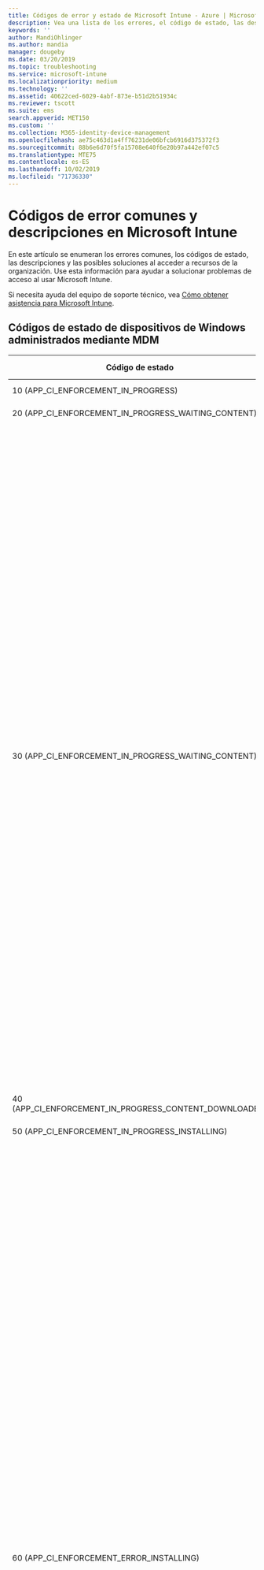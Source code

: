 ```yaml
---
title: Códigos de error y estado de Microsoft Intune - Azure | Microsoft Docs
description: Vea una lista de los errores, el código de estado, las descripciones y las soluciones cuando use dispositivos administrados mediante MDM, obtenga acceso a recursos de la empresa, errores en dispositivos iOS y errores de respuesta de OMA en Microsoft Intune.
keywords: ''
author: MandiOhlinger
ms.author: mandia
manager: dougeby
ms.date: 03/20/2019
ms.topic: troubleshooting
ms.service: microsoft-intune
ms.localizationpriority: medium
ms.technology: ''
ms.assetid: 40622ced-6029-4abf-873e-b51d2b51934c
ms.reviewer: tscott
ms.suite: ems
search.appverid: MET150
ms.custom: ''
ms.collection: M365-identity-device-management
ms.openlocfilehash: ae75c463d1a4ff76231de06bfcb6916d375372f3
ms.sourcegitcommit: 88b6e6d70f5fa15708e640f6e20b97a442ef07c5
ms.translationtype: MTE75
ms.contentlocale: es-ES
ms.lasthandoff: 10/02/2019
ms.locfileid: "71736330"
---
```

# <a name="common-error-codes-and-descriptions-in-microsoft-intune"></a>Códigos de error comunes y descripciones en Microsoft Intune

En este artículo se enumeran los errores comunes, los códigos de estado, las descripciones y las posibles soluciones al acceder a recursos de la organización. Use esta información para ayudar a solucionar problemas de acceso al usar Microsoft Intune.

Si necesita ayuda del equipo de soporte técnico, vea [Cómo obtener asistencia para Microsoft Intune](../get-support.md).

## <a name="status-codes-for-mdm-managed-windows-devices"></a>Códigos de estado de dispositivos de Windows administrados mediante MDM

|Código de estado|Mensaje de error|Qué hacer|
|---------------|-----------------|--------------|
|10 (APP_CI_ENFORCEMENT_IN_PROGRESS)|Instalación en curso||
|20 (APP_CI_ENFORCEMENT_IN_PROGRESS_WAITING_CONTENT)|Esperando contenido||
|30 (APP_CI_ENFORCEMENT_IN_PROGRESS_WAITING_CONTENT)|Recuperando contenido|Causa probable: el estado de trabajo 30 indica un error de descarga de aplicación de un usuario.<br /><br />Las causas probables pueden ser:<br /><br />El dispositivo había perdido la conectividad de Internet mientras la descarga estaba en curso.<br /><br />Puede haber expirado el certificado emitido para el dispositivo en el momento de la inscripción.<br /><br />Mitigación:<br /><br />Inicie la aplicación Aplicaciones de empresa desde el Panel de Control del dispositivo para confirmar que el certificado del dispositivo no ha expirado; en caso afirmativo, deberá volver a inscribirlo.<br /><br />Compruebe que el dispositivo está conectado a Internet y pruebe a solicitar la aplicación de nuevo.|
|40 (APP_CI_ENFORCEMENT_IN_PROGRESS_CONTENT_DOWNLOADED)|Descarga de contenido completa||
|50 (APP_CI_ENFORCEMENT_IN_PROGRESS_INSTALLING)|Instalación en curso||
|60 (APP_CI_ENFORCEMENT_ERROR_INSTALLING)|Error de instalación|Error en la instalación de la aplicación después de la descarga.<br /><br />El certificado de firma de código con el que se firmó la aplicación no está presente en el dispositivo.<br /><br />Una dependencia de marco de trabajo de la que depende la aplicación no se encuentra instalada en el dispositivo.<br /><br />Asegúrese de que el certificado de firma de código con el que se firmó la aplicación está presente en el dispositivo y confirme con el administrador que este certificado está destinado a todos los dispositivos de Windows RT inscritos de la empresa.<br /><br />Si el error de instalación se debe a la falta de una dependencia de marco de trabajo, el administrador tendrá que volver a publicar la aplicación y empaquetar el marco de trabajo junto con el paquete de aplicación.<br /><br />El paquete de aplicación descargado no es un paquete válido, puede estar dañado o no ser compatible con la versión del sistema operativo del dispositivo.|
|70 (APP_CI_ENFORCEMENT_SUCCEEDED)|Instalación correcta||
|80 (APP_CI_ENFORCEMENT_IN_PROGRESS)|Desinstalación en curso||
|90 (APP_CI_ENFORCEMENT_ERROR)|Se produjo un error de desinstalación||
|100 (APP_CI_ENFORCEMENT_SUCCEEDED)|Desinstalación correcta||
|110 (APP_CI_ENFORCEMENT_ERROR)|Error de coincidencia de hash de contenido||
|120 (APP_CI_ENFORCEMENT_ERROR)|SLK/instalación de prueba no habilitada||
|130 (APP_CI_ENFORCEMENT_ERROR)|Error de instalación de licencias MSADP||
|Ningún estado (APP_CI_ENFORCEMENT_UNKNOWN)|n/a|Se desconoce el estado actualmente.|

## <a name="company-resource-access-common-errors"></a>Acceso a recursos de la compañía (errores comunes)

|Código de estado|Código de error hexadecimal|Mensaje de error|
|---------------|--------------------------|-----------------|
|-2016281101|0x87D1FDF3|Solicitud de CRP de MDM no encontrada|
|-2016281102|0x87D1FDF2|No se encontró la URL de NDES.|
|-2016281103|0x87D1FDF1|Certificado CRP de MDM no encontrado|
|-2016281104|0x87D1FDF0|Certificado CI de MDM no encontrado|
|-2016281105|0x87D1FDEF|No se pudo evaluar la Regla|
|-2016281106|0x87D1FDEE|No aplicable porque perdió en la resolución de conflictos|
|-2016281107|0x87D1FDED|Origen de detección de configuración no admitido|
|-2016281108|0x87D1FDEC|La configuración a la que se hace referencia no se encontró en el elemento de configuración|
|-2016281109|0x87D1FDEB|Error de conversión de tipo de datos|
|-2016281110|0x87D1FDEA|Parámetro no válido para la configuración de CIM|
|-2016281111|0x87D1FDE9|No se aplica a este dispositivo|
|-2016281112|0x87D1FDE8|Error de corrección|
|-2016330905|0x87D13B67|El estado de la aplicación es desconocido|
|-2016330906|0x87D13B66|La aplicación está administrada pero el usuario la ha quitado|
|-2016330907|0x87D13B65|El dispositivo está canjeando el código de canje|
|-2016330908|0x87D13B64|Error al instalar la aplicación|
|-2016330909|0x87D13B63|El usuario rechazó la oferta para actualizar la aplicación|
|-2016330910|0x87D13B62|El usuario rechazó la oferta para instalar la aplicación|
|-2016330911|0x87D13B61|El usuario ha instalado la aplicación antes de que se llevar a cabo la instalación de la aplicación administrada|
|-2016330912|0x87D13B60|La aplicación está programada para la instalación pero necesita un código de canje para completar la transacción|
|-2016341109|0x87D1138B|El dispositivo iOS ha devuelto un error|
|-2016341110|0x87D1138A|El dispositivo iOS ha rechazado el comando debido a un formato incorrecto|
|-2016341111|0x87D11389|El dispositivo iOS ha devuelto un estado Inactivo inesperado|
|-2016341112|0x87D11388|El dispositivo iOS está ocupado actualmente|

## <a name="errors-returned-by-ios-devices"></a>Errores devueltos por dispositivos iOS

### <a name="company-portal-errors"></a>Errores de Portal de empresa

|Error de texto en Portal de empresa|Código de estado HTTP|Información de error adicional|
|---|---|---|
|__Error interno del servidor__ <br>Al parecer, no pudo comunicarse con nosotros debido a un error interno del servidor. Vuelva a intentarlo y, luego, póngase en contacto con el administrador de TI si el problema persiste.|Error 500|Es probable que este error se deba a un problema en el servicio Intune. El problema se debe solucionar en el lado del servicio Intune y probablemente no se debe a problemas en el lado cliente.|
|__Servicio no disponible temporalmente__ <br>Al parecer, no pudo comunicarse con nosotros porque nuestro servicio no está disponible temporalmente. Vuelva a intentarlo y, luego, póngase en contacto con el administrador de TI si el problema persiste.|Error 503|Es probable que este error se deba a un problema temporal del servicio Intune, como un mantenimiento del servicio. El problema se debe solucionar en el lado del servicio Intune y probablemente no se debe a problemas en el lado cliente.|
|__No se puede conectar con el servidor__ <br>Al parecer, no pudo comunicarse con nosotros. Vuelva a intentarlo y, luego, póngase en contacto con el administrador de TI si el problema persiste.|No está asociado con un código de estado HTTP|No se pudo establecer una conexión segura con el servidor, probablemente debido a un problema de SSL con los certificados que se usan. Este problema puede deberse a que las configuraciones del cliente no cumplen con los requisitos de Apple para App Transport Security (ATS).|
|__Se produjo un error__ <br>No se pudo cargar el cliente de Portal de empresa. Vuelva a intentarlo y, luego, póngase en contacto con el administrador de TI si el problema persiste.|Error 400|Cualquier error con un código de estado HTTP dentro del intervalo de los 400 que no tiene un mensaje de error más específico verá este error. Se trata de un error del lado cliente que se produce en la aplicación Portal de empresa para iOS.|
|__No se puede alcanzar el servidor__ <br>Al parecer, no pudo comunicarse con nosotros. Vuelva a intentarlo y, luego, póngase en contacto con el administrador de TI si el problema persiste.|Error 500|Cualquier error con un código de estado HTTP dentro del intervalo de los 500 que no tiene un mensaje de error más específico verá este error. Se trata de un error que se produce en el servicio Intune.|

### <a name="service-errors"></a>Errores de servicio

|Código de estado|Código de error hexadecimal|Mensaje de error|
|---------------|--------------------------|-----------------|
|-2016299111|0x87D1B799|Error interno|
|-2016299112|0x87D1B798|Error interno.|
|-2016300111|0x87D1B3B1|36001: (error interno)|
|-2016300112|0x87D1B3B0|36000: La red de telefonía móvil ya está configurada|
|-2016301110|0x87D1AFCA|35002: Varias fuentes en una única carga|
|-2016301111|0x87D1AFC9|35001: Error al instalar las fuentes|
|-2016301112|0x87D1AFC8|35000: Datos de fuente no válidos|
|-2016302109|0x87D1ABE3|34003: El nombre principal Kerberos no es válido|
|-2016302110|0x87D1ABE2|34002: Falta el nombre principal Kerberos|
|-2016302111|0x87D1ABE1|34001: Modelo de coincidencia de dirección URL no válido|
|-2016302112|0x87D1ABE0|34000: Modelo de coincidencia de identificador de la aplicación no válido|
|-2016304112|0x87D1A410|32000: Demasiadas aplicaciones|
|-2016305111|0x87D1A029|31001: No se puede aplicar la configuración|
|-2016305112|0x87D1A028|31000: No se puede aplicar la credencial|
|-2016306111|0x87D19C41|30001: Tiempo de espera agotado|
|-2016306112|0x87D19C40|30000: Error en la autentificación|
|-2016307109|0x87D1985B|29003: Datos de certificado incorrectos|
|-2016307110|0x87D1985A|29002:|
|-2016307111|0x87D19859|29001:|
|-2016307112|0x87D19858|29000: El dispositivo no está supervisado|
|-2016308110|0x87D19472|28002: No se puede establecer el papel tapiz|
|-2016308111|0x87D19471|28001: Imagen de papel tapiz incorrecta|
|-2016308112|0x87D19470|28000: Elemento desconocido|
|-2016310111|0x87D18CA1|26001: Cifrado de nivel de archivos no admitido|
|-2016310112|0x87D18CA0|26000: Cifrado de nivel de bloque no admitido|
|-2016311110|0x87D188BA|25002: No se puede quitar|
|-2016311111|0x87D188B9|25001: No se puede instalar|
|-2016311112|0x87D188B8|25000: Perfil incorrecto|
|-2016312109|0x87D184D3|24003: Perfil final incorrecto|
|-2016312110|0x87D184D2|24002: Carga de identidad incorrecta|
|-2016312111|0x87D184D1|24001: No se puede firmar el diccionario de atributos|
|-2016312112|0x87D184D0|24000: No se puede crear el diccionario de atributos|
|-2016313110|0x87D180EA|23002: Certificado de servidor no válido|
|-2016313111|0x87D180E9|23001: Respuesta del servidor incorrecta|
|-2016313112|0x87D180E8|23000: Identidad incorrecta|
|-2016314099|0x87D17D0D|22013: Respuesta de la operación PKI no válida|
|-2016314100|0x87D17D0C|22012: No se puede almacenar el certificado de CA|
|-2016314101|0x87D17D0B|22011: No se puede generar el CSR|
|-2016314102|0x87D17D0A|22010: No se puede almacenar la identidad temporal|
|-2016314103|0x87D17D09|22009: No se puede crear la identidad temporal|
|-2016314104|0x87D17D08|22008: No se puede crear la identidad|
|-2016314105|0x87D17D07|22007: Certificado firmado no válido|
|-2016314106|0x87D17D06|22006: CAP de CA insuficientes|
|-2016314107|0x87D17D05|22005: Error de red|
|-2016314108|0x87D17D04|22004: Configuración de certificado no admitida|
|-2016314109|0x87D17D03|22003: Respuesta de RA no válida|
|-2016314110|0x87D17D02|22002: Respuesta de CA no válida|
|-2016314111|0x87D17D01|22001: No se puede generar el par de claves|
|-2016314112|0x87D17D00|22000: Uso de clave no válido|
|-2016315105|0x87D1791F|21007: No se puede verificar la cuenta|
|-2016315106|0x87D1791E|21006: No se puede descifrar el certificado|
|-2016315107|0x87D1791D|21005: la cuenta no es única (el perfil de correo electrónico ya existe en el dispositivo)|
|-2016315108|0x87D1791C|21004: No se puede crear la cuenta|
|-2016315109|0x87D1791B|21003: Sin nombre de host|
|-2016315110|0x87D1791A|21002: No se puede cumplir con la directiva de cifrado del servidor|
|-2016315111|0x87D17919|21001: No se puede cumplir con la directiva del servidor|
|-2016315112|0x87D17918|21000: No se puede obtener la directiva del servidor|
|-2016316110|0x87D17532|20002: La cuenta no es única|
|-2016316111|0x87D17531|20001: Sin nombre de host|
|-2016316112|0x87D17530|20000: No se puede crear la cuenta|
|-2016317110|0x87D1714A|19002: La cuenta no es única|
|-2016317111|0x87D17149|19001: Sin nombre de host|
|-2016317112|0x87D17148|19000: No se puede crear la cuenta|
|-2016318110|0x87D16D62|18002: Credenciales no válidas|
|-2016318111|0x87D16D61|18001: El host es inalcanzable|
|-2016318112|0x87D16D60|18000: Error desconocido|
|-2016319110|0x87D1697A|17002: La cuenta no es única|
|-2016319111|0x87D16979|17001: Sin nombre de host|
|-2016319112|0x87D16978|17000: No se puede crear la cuenta|
|-2016320110|0x87D16592|16002: La cuenta no es única|
|-2016320111|0x87D16591|16001: Sin nombre de host|
|-2016320112|0x87D16590|16000: No se puede crear la suscripción|
|-2016321109|0x87D161AB|15003: Certificado no válido|
|-2016321110|0x87D161AA|15002: No se puede bloquear la configuración de red|
|-2016321111|0x87D161A9|15001: No se puede quitar la VPN|
|-2016321112|0x87D161A8|15000: No se puede instalar la VPN|
|-2016322110|0x87D15DC2|14002: La configuración de la nube ya existe|
|-2016322111|0x87D15DC1|14001: Dispositivo bloqueado|
|-2016322112|0x87D15DC0|14000: Campo no válido|
|-2016323107|0x87D159DD|13005: No se puede configurar el proxy|
|-2016323108|0x87D159DC|13004: No se puede configurar EAP|
|-2016323109|0x87D159DB|13003: No se puede crear la configuración de Wi-Fi|
|-2016323110|0x87D159DA|13002: Se necesita una contraseña|
|-2016323111|0x87D159D9|13001: Se necesita un nombre de usuario|
|-2016323112|0x87D159D8|13000: No se puede instalar|
|-2016324070|0x87D1561A|12042: Código de config. regional desconocido|
|-2016324071|0x87D15619|12041: Código de idioma desconocido|
|-2016324072|0x87D15618|12040: Se necesita iniciar sesión en iTunes Store|
|-2016324073|0x87D15617|12039: (sin usar)|
|-2016324074|0x87D15616|12038: Aplicación no administrada|
|-2016324075|0x87D15615|12037: Código de canje no válido|
|-2016324076|0x87D15614|12036: No se puede quitar la aplicación en el estado actual|
|-2016324077|0x87D15613|12035: No se puede comprar la aplicación|
|-2016324078|0x87D15612|12034: La dirección URL no es HTTPS|
|-2016324079|0x87D15611|12033: Manifiesto no válido|
|-2016324080|0x87D15610|12032: Demasiadas aplicaciones en el manifiesto|
|-2016324081|0x87D1560F|12031: Instalación de la aplicación deshabilitada|
|-2016324082|0x87D1560E|12030: Dirección URL no válida|
|-2016324083|0x87D1560D|12029: Aplicación no administrada|
|-2016324084|0x87D1560C|12028: Sin esperar al canje|
|-2016324085|0x87D1560B|12027: No es una aplicación|
|-2016324086|0x87D1560A|12026: La aplicación ya está en cola|
|-2016324087|0x87D15609|12025: La aplicación ya está instalada|
|-2016324088|0x87D15608|12024: No se puedo validar el manifiesto de la aplicación|
|-2016324089|0x87D15607|12023: No se pudo validar el Id. de la aplicación|
|-2016324090|0x87D15606|12022: Tema no válido|
|-2016324091|0x87D15605|12021: Tipo de solicitud no válida|
|-2016324092|0x87D15604|12020: Sin autorización del servidor|
|-2016324093|0x87D15603|12019: No se puede copiar el secreto de Escrow|
|-2016324094|0x87D15602|12018: No se pueden copiar los datos del contenedor de claves de Escrow|
|-2016324095|0x87D15601|12017: No se puede crear el contenedor de claves de Escrow|
|-2016324096|0x87D15600|12016: Falta la identidad|
|-2016324097|0x87D155FF|12015: No se puede obtener el token de inserción|
|-2016324098|0x87D155FE|12014: El perfil de aprovisionamiento no está administrado|
|-2016324099|0x87D155FD|12013: El perfil no está administrado|
|-2016324100|0x87D155FC|12012: Error de coincidencia del reemplazo de MDM|
|-2016324101|0x87D155FB|12011: Configuración de MDM no válida|
|-2016324102|0x87D155FA|12010: Error de incoherencia interna|
|-2016324103|0x87D155F9|12009: Perfil de reemplazo no válido|
|-2016324104|0x87D155F8|12008: solicitud con formato incorrecto|
|-2016324105|0x87D155F7|12007: No autorizado|
|-2016324106|0x87D155F6|12006: Redireccionamiento rechazado|
|-2016324107|0x87D155F5|12005: No se puede encontrar el certificado|
|-2016324108|0x87D155F4|12004: Certificado de inserción no válido|
|-2016324109|0x87D155F3|12003: Respuesta de desafío no válida|
|-2016324110|0x87D155F2|12002: No se puede proteger|
|-2016324111|0x87D155F1|12001: Varias instancias MDM|
|-2016324112|0x87D155F0|12000: Derechos de acceso no válidos|
|-2016325111|0x87D15209|11001: El APN personalizado ya está instalado|
|-2016325112|0x87D15208|11000: No se puede instalar el APN|
|-2016326111|0x87D14E21|10001: Firmante no válido|
|-2016326112|0x87D14E20|10000: No se pueden instalar los valores predeterminados|
|-2016327106|0x87D14A3E|9006: El certificado no es una identidad|
|-2016327107|0x87D14A3D|9005: El certificado tiene un formato incorrecto|
|-2016327108|0x87D14A3C|9004: No se puede almacenar el certificado raíz|
|-2016327109|0x87D14A3B|9003: No se pueden almacenar los datos WAPI|
|-2016327110|0x87D14A3A|9002: No se puede almacenar el certificado|
|-2016327111|0x87D14A39|9001: Hay demasiados certificados en una carga|
|-2016327112|0x87D14A38|9000: Contraseña no válida|
|-2016328112|0x87D14650|8000: No se puede instalar la imagen de web|
|-2016329105|0x87D1426F|7007: La cuenta SMTP no está configurada correctamente|
|-2016329106|0x87D1426E|7006: La cuenta POP no está configurada correctamente|
|-2016329107|0x87D1426D|7005: La cuenta IMAP no está configurada correctamente|
|-2016329108|0x87D1426C|7004: El certificado SMIME es incorrecto|
|-2016329109|0x87D1426B|7003: Falta el certificado SMIME|
|-2016329110|0x87D1426A|7002: Ocurrió un error desconocido durante la validación|
|-2016329111|0x87D14269|7001: Credenciales no válidas|
|-2016329112|0x87D14268|7000: El host es inalcanzable|
|-2016330110|0x87D13E82|6002: No se puede crear la consulta|
|-2016330111|0x87D13E81|6001: Cadena vacía|
|-2016330112|0x87D13E80|6000: Error del sistema en la cadena de claves|
|-2016331097|0x87D13AA7|5015: No se puede establecer el período de gracia|
|-2016331098|0x87D13AA6|5014: No se puede establecer código de acceso|
|-2016331099|0x87D13AA5|5013: No se puede borrar el código de acceso|
|-2016331100|0x87D13AA4|5012: (sin usar)|
|-2016331101||5011: Código de acceso incorrecto|
|-2016331102||5010: Dispositivo bloqueado|
|-2016331103|0x87D13AA4|5009: (sin usar)|
|-2016331104|0x87D13AA0|5008: El código de acceso es demasiado reciente|
|-2016331105|0x87D13A9F|5007: Código de acceso expirado|
|-2016331106|0x87D13AA3|5006: El código de acceso necesita caracteres alfabéticos|
|-2016331107|0x87D13A9D|5005: El código de acceso necesita un número|
|-2016331108|0x87D13A9C|5004: El código de acceso tiene caracteres ascendentes y descendentes|
|-2016331109|0x87D13A9B|5003: El código de acceso tiene caracteres repetidos|
|-2016331110|0x87D13A9A|5002: Muy pocos caracteres complejos|
|-2016331111|0x87D13A99|5001: Muy pocos caracteres únicos|
|-2016331112|0x87D13A98|5000: El código de acceso es demasiado corto|
|-2016332093|0x87D136C3|4019: Varias cargas de bloqueo de aplicaciones|
|-2016332094|0x87D136C2|4018: Varias cargas APN o de red de telefonía móvil|
|-2016332095|0x87D136C1|4017: Varias cargas de proxy HTTP global|
|-2016332096|0x87D136C0|4016: (Error interno)|
|-2016332097|0x87D136BF|4015: El perfil de sustitución no contiene una carga MDM|
|-2016332098|0x87D136BE|4014: No hay ninguna identidad de dispositivo disponible|
|-2016332099|0x87D136BD|4013: Error al actualizar|
|-2016332100|0x87D136BC|4012: El perfil no se puede actualizar|
|-2016332101|0x87D136BB|4011: El perfil final no es un perfil de configuración|
|-2016332102|0x87D136BA|4010: El perfil actualizado no tiene el mismo identificador|
|-2016332103|0x87D136B9|4009: Dispositivo bloqueado|
|-2016332104|0x87D136B8|4008: Certificados no coincidentes|
|-2016332105|0x87D136B7|4007: Formato de archivo no reconocido|
|-2016332106|0x87D136B6|4006: La fecha de eliminación del perfil está en el pasado|
|-2016332107|0x87D136B5|4005: El código de acceso no es compatible|
|-2016332108|0x87D136B4|4004: El usuario canceló la instalación|
|-2016332109|0x87D136B3|4003: El perfil no está en cola para la instalación|
|-2016332110|0x87D136B2|4002: UUID duplicado|
|-2016332111|0x87D136B1|4001: Error al instalar|
|-2016332112|0x87D136B0|4000: No se puede analizar el perfil|
|-2016333111|0x87D132C9|3001: El sensor de comparación de valor no es coherente (error interno)|
|-2016333112|0x87D132C8|3000: El sensor de restricción no es coherente (error interno)|
|-2016334108|0x87D12EE4|2004: Valor de campo no admitido|
|-2016334109|0x87D12EE3|2003: Tipo de datos incorrectos en el campo|
|-2016334110|0x87D12EE2|2002: Falta el campo obligatorio|
|-2016334111|0x87D12EE1|2001: Versión de carga no admitida|
|-2016334112|0x87D12EE0|2000: Carga con formato incorrecto|
|-2016335102|0x87D12B02|1010: Valor de campo no admitido|
|-2016335103|0x87D12B01|1009: Error en la instalación del perfil|
|-2016335104|0x87D12B00|1008: Los identificadores de carga no son únicos|
|-2016335105|0x87D12AFF|1007: Los UUID no son únicos|
|-2016335106|0x87D12AFE|1006: No se puede descifrar|
|-2016335107|0x87D12AFD|1005: Perfil vacío|
|-2016335108|0x87D12AFC|1004: Firma incorrecta|
|-2016335109|0x87D12AFB|1003: Tipo de datos incorrectos en el campo|
|-2016335110|0x87D12AFA|1002: Falta el campo obligatorio|
|-2016335111|0x87D12AF9|1001: Versión de perfil no admitido|
|-2016335112|0x87D12AF8|1000: Perfil con formato incorrecto|

## <a name="oma-response-codes"></a>Códigos de respuesta OMA

|Código de estado|Código de error hexadecimal|Mensaje de error|
|---------------|--------------------------|-----------------|
|-2016344008|0x87D10838|(1404): se ha denegado el acceso al certificado|
|-2016344009|0x87D10837|(1403): no se encuentra el certificado|
|-2016344010|0x87D10836|DCMO(1402): error de la operación|
|-2016344011|0x87D10835|DCMO(1401): el usuario eligió no aceptar la operación cuando se le solicitó|
|-2016344012|0x87D10834|DCMO(1400): error de cliente|
|-2016344108|0x87D107D4|DCMO(1204): la funcionalidad del dispositivo está deshabilitada y el usuario puede volver a habilitarla|
|-2016344109|0x87D107D3|DCMO(1203): la funcionalidad del dispositivo está deshabilitada y el usuario no puede volver a habilitarla|
|-2016344110|0x87D107D2|DCMO(1202): la operación de habilitación finalizó correctamente pero la funcionalidad del dispositivo está desconectada|
|-2016344111|0xF3FB4D95|DCMO(1201): la operación de habilitación finalizó correctamente y la funcionalidad del dispositivo está asociada|
|-2016344112|0x87D107D0|DCMO(1200): la operación finalizó correctamente|
|-2016345595|0x87D10205|Syncml(517): la respuesta a un comando atómico fue demasiado grande para un único mensaje.|
|-2016345596|0x87D10204|Syncml(516): el comando estaba dentro de un elemento atómico y se produjo un error del mismo. El comando no se revirtió correctamente.|
|-2016345598|0x87D10202|Syncml(514): el comando SyncML no se completó correctamente porque la operación se canceló antes de procesar el comando.|
|-2016345599|0x87D10201|Syncml(513): el destinatario no admite o rechaza la versión especificada del protocolo de sincronización de SyncML que se usa en el mensaje de solicitud de SyncML.|
|-2016345600|0x87D10200|Syncml(512): error de aplicación durante la sesión de sincronización.|
|-2016345601|0x87D101FF|Syncml(511): error grave en el servidor al procesar la solicitud.|
|-2016345602|0x87D101FE|Syncml(510): error al procesar la solicitud. El error está relacionado con un error en el almacén de datos del destinatario.|
|-2016345603|0x87D101FD|Syncml(509): reservado para uso en el futuro.|
|-2016345604|0x87D101FC|Syncml(508): se produjo un error que necesita una actualización del estado de sincronización actual del cliente con el servidor.|
|-2016345605|0x87D101FB|Syncml(507): el error hizo que todos los comandos de SyncML en un tipo de elemento atómico finalizaran incorrectamente.|
|-2016345606|0x87D101FA|Syncml(506): error de aplicación al procesar la solicitud.|
|-2016345607|0x87D101F9|Syncml(505): el destinatario no admite o rechaza admitir la versión especificada del DTD de SyncML que se usa en el mensaje de solicitud de SyncML.|
|-2016345608|=0x87D101F8|Syncml(504): el destinatario, mientras actuaba como puerta de enlace o proxy, no recibió una respuesta puntual del destinatario ascendente especificado por el URI (por ejemplo, HTTP, FTP o LDAP) u otro destinatario auxiliar (por ejemplo, DNS) al que necesitaba obtener acceso para satisfacer la solicitud.|
|-2016345609|0x87D101F7|Syncml(503): el destinatario no puede controlar la solicitud porque está temporalmente sobrecargado o se está realizando el mantenimiento del mismo.|
|-2016345610|0x87D101F6|Syncml(502): el destinatario, mientras actuaba como puerta de enlace o proxy, recibió una respuesta no válida del destinatario ascendente al que obtuvo acceso para satisfacer la solicitud.|
|-2016345611|0x87D101F5|Syncml(501): el destinatario no admite el comando requerido para satisfacer la solicitud.|
|-2016345612|0x87D101F4|Syncml(500): el destinatario detectó una condición inesperada que le impidió satisfacer la solicitud|
|-2016345684|0x87D101AC|Syncml(428): no se pudo mover|
|-2016345685|0x87D101AB|Syncml(427): el elemento primario no se puede eliminar porque contiene elementos secundarios.|
|-2016345686|0x87D101AA|Syncml:(426) elemento parcial no aceptado.|
|-2016345687|0x87D101A9|Syncml(425): error del comando solicitado porque el remitente no tiene permisos de control de acceso (ACL) adecuados en el destinatario.|
|-2016345688|0x87D101A8|Syncml(424): el objeto fragmentado se recibió, pero el tamaño del objeto recibido no coincidió con el tamaño declarado en el primer fragmento.|
|-2016345689|0x87D101A7|Syncml(423): error del comando solicitado porque el elemento que se eliminó temporalmente se había eliminado permanentemente previamente en el servidor.|
|-2016345690|0x87D101A6|Syncml(422): error en el servidor del comando solicitado porque el formato de script CGI en LocURI era incorrecto.|
|-2016345691|0x87D101A5|Syncml(421): error en el servidor del comando solicitado porque la gramática de búsqueda especificada era desconocida.|
|-2016345692|0x87D101A4|Syncml(420): el destinatario no dispone de más espacio de almacenamiento para los datos de sincronización restantes.|
|-2016345693|0x87D101A3|Syncml(419): la solicitud de cliente creó un conflicto que se resolvió al imponerse el comando del servidor.|
|-2016345694|0x87D101A2|Syncml(418): error del comando Put o Add porque el destino ya existe.|
|-2016345695|0x87D101A1|Syncml(417): error de solicitud. El originador debe reintentar la solicitud más tarde.|
|-2016345696|0x87D101A0|Syncml(416): error de la solicitud porque el tamaño de bytes especificado en la solicitud es demasiado grande.|
|-2016345697|0x87D1019F|Syncml(415): tipo o formato de soporte no admitido.|
|-2016345698|0x87D1019E|Syncml(414): error del comando solicitado porque la longitud del URI de destino es mayor que la que el destinatario puede o desea procesar.|
|-2016345699|0x87D1019D|Syncml(413): el destinatario rechaza realizar el comando solicitado porque el tamaño del elemento solicitado es mayor que el que el destinatario puede o desea procesar.|
|-2016345700|0x87D1019C|Syncml(412): error del comando solicitado en el destinatario porque estaba incompleto o su formato era incorrecto.|
|-2016345701|0x87D1019B|Syncml(411): información de longitud o tamaño de bytes en el tipo de elemento Meta debe acompañar al comando solicitado.|
|-2016345702|0x87D1019A|Syncml(410): el destino solicitado ya no está en el destinatario y no se conoce ningún URI de reenvío.|
|-2016345703|0x87D10199|Syncml(409): error de solicitud porque se produjo un conflicto de actualizaciones entre las versiones de datos de cliente y servidor.|
|-2016345704|0x87D10198|Syncml(408): no se recibió un mensaje previsto en el periodo de tiempo necesario.|
|-2016345705|0x87D10197|Syncml(407): error del comando solicitado debido a que el originador debe proporcionar la autenticación correcta.|
|-2016345706|0x87D10196|Syncml(406): error del comando solicitado porque una característica opcional en la solicitud no se admite.|
|-2016345707|0x87D10195|Syncml(405): el comando solicitado no se admite en el destino.|
|-2016345708|0x87D10194|Syncml(404): el destino solicitado no se encontró.|
|-2016345709|0x87D10193|Syncml(403): error del comando solicitado, pero el destinatario entendió el comando solicitado.|
|-2016345710|0x87D10192|Syncml(402): error del comando solicitado porque es preciso realizar el pago correspondiente.|
|-2016345711|0x87D10191|Syncml(401): error del comando solicitado porque el solicitante debe proporcionar la autenticación correcta.|
|-2016345712|0x87D10190|Syncml(400): el comando solicitado no se pudo realizar porque el formato de la sintaxis del comando es incorrecto.|
|-2016345807|0x87D10131|Syncml(305): se debe obtener acceso al destino solicitado mediante el proxy de URI especificado.|
|-2016345808|0x87D10130|Syncml(304): el comando SyncML solicitado no se ejecutó en el destino.|
|-2016345809|0x87D1012F|Syncml(303): el destino solicitado se puede encontrar en otro URI.|
|-2016345810|0x87D1012E|Syncml(302): el destino solicitado se ha movido temporalmente a otro URI.|
|-2016345811|0x87D1012D|Syncml(301): el destino solicitado tiene un nuevo URI.|
|-2016345812|0x87D1012C|Syncml(300): el destino solicitado es uno de varios destinos solicitados alternativos.|
|-2016345896|0x87D100D8|Syncml(216): error de Atomic debido a un comando que estaba dentro del elemento Atomic. El comando se revirtió correctamente.|
|-2016345897|0x87D100D7|Syncml(215): no se ejecutó un comando debido a la interacción del usuario, que decidió no aceptar la elección.|
|-2016345898|0x87D100D6|Syncml(214): operación cancelada. El comando SyncML se realizó correctamente, pero no se procesarán más comandos en esta sesión.|
|-2016345899|0x87D100D5|Syncml(213): se aceptó y se almacenó en búfer el elemento fragmentado.|
|-2016345900|0x87D100D4|Syncml(212): autenticación aceptada; no será necesario autenticarse de nuevo durante el resto de la sesión de sincronización. Este código de respuesta solo se puede usar para responder a una solicitud en la que se proporcionan credenciales.|
|-2016345901|0x87D100D3|Syncml(211): elemento no eliminado. No se encontró el elemento solicitado. Es posible que se haya eliminado previamente.|
|-2016345902|0x87D100D2|Syncml(210): eliminación sin archivar. La respuesta indica que los datos solicitados se eliminaron correctamente pero que no se archivaron antes de su eliminación porque esta característica OPCIONAL no es compatible con la implementación.|
|-2016345903|0x87D100D1|conflicto resuelto con duplicado. La respuesta indica que la solicitud generó un conflicto de actualización que se resolvió con una duplicación de los datos del cliente que se estaban creando en la base de datos del servidor. La respuesta incluye el URI de destino del duplicado en el elemento del estado. Además, en el caso de una sincronización bidireccional, se devuelve un comando Add con la definición de datos duplicados.|
|-2016345904|0x87D100D0|conflicto resuelto a favor del comando del cliente. La respuesta indica que se produjo un conflicto de actualización que se resolvió a favor del comando del cliente.|
|-2016345905|0x87D100CF|conflicto resuelto con combinación. La respuesta indica que la solicitud ha generado un conflicto que se ha resuelto con la combinación de las instancias de datos del cliente y del servidor. La respuesta incluye las URL de destino y origen del elemento de estado. Además, se devuelve un comando Replace con los datos combinados.|
|-2016345906|0x87D100CE|la respuesta indica que solo se completó parte del comando. Si el resto del comando se puede completar más tarde, una vez que finalice se DEBE crear un código apropiado de estado de solicitud de finalización.|
|-2016345907|0x87D100CD|el origen DEBE actualizar su contenido. Se informa al originador de la solicitud de que su contenido DEBE sincronizarse para obtener una versión actualizada.|
|-2016345908|0x87D100CC|la solicitud se completó correctamente, pero no se devolvieron datos. El código de respuesta también se devuelve como respuesta a un comando Get cuando el destino carece de contenido.|
|-2016345909|0x87D100CB|respuesta no autoritativa. La entidad que responde a la solicitud no es la de destino. La respuesta solo se devolverá cuando la solicitud genere un código de respuesta 200 por parte del destino autoritativo.|
|-2016345910|0x87D100CA|aceptado para procesamiento. La solicitud para ejecutar una aplicación de forma remota o para alertar a un usuario o aplicación se realizó correctamente.|
|-2016345911|0x87D100C9|se agregó el elemento solicitado.|
|-2016345912|0x87D100C8|el comando SyncML se realizó correctamente.|
|-2016346011|0x87D10065|el comando SyncML se está realizando, pero todavía no ha finalizado.|

## <a name="next-steps"></a>Pasos siguientes

Póngase en contacto con Soporte técnico de Microsoft para saber [Cómo obtener asistencia para Microsoft Intune](../get-support.md).
